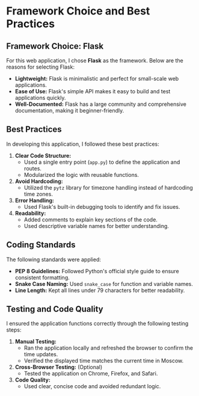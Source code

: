# Framework Choice and Best Practices

## Framework Choice: Flask

For this web application, I chose **Flask** as the framework. Below are the reasons for selecting Flask:

- **Lightweight:** Flask is minimalistic and perfect for small-scale web applications.
- **Ease of Use:** Flask's simple API makes it easy to build and test applications quickly.
- **Well-Documented:** Flask has a large community and comprehensive documentation, making it beginner-friendly.

## Best Practices

In developing this application, I followed these best practices:

1. **Clear Code Structure:**
   - Used a single entry point (`app.py`) to define the application and routes.
   - Modularized the logic with reusable functions.
2. **Avoid Hardcoding:**
   - Utilized the `pytz` library for timezone handling instead of hardcoding time zones.
3. **Error Handling:**
   - Used Flask's built-in debugging tools to identify and fix issues.
4. **Readability:**
   - Added comments to explain key sections of the code.
   - Used descriptive variable names for better understanding.

## Coding Standards

The following standards were applied:

- **PEP 8 Guidelines:** Followed Python's official style guide to ensure consistent formatting.
- **Snake Case Naming:** Used `snake_case` for function and variable names.
- **Line Length:** Kept all lines under 79 characters for better readability.

## Testing and Code Quality

I ensured the application functions correctly through the following testing steps:

1. **Manual Testing:**
   - Ran the application locally and refreshed the browser to confirm the time updates.
   - Verified the displayed time matches the current time in Moscow.
2. **Cross-Browser Testing:** (Optional)
   - Tested the application on Chrome, Firefox, and Safari.
3. **Code Quality:**
   - Used clear, concise code and avoided redundant logic.
